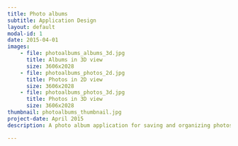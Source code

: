 ```yaml
---
title: Photo albums
subtitle: Application Design
layout: default
modal-id: 1
date: 2015-04-01
images: 
    - file: photoalbums_albums_3d.jpg
      title: Albums in 3D view
      size: 3606x2028
    - file: photoalbums_photos_2d.jpg
      title: Photos in 2D view
      size: 3606x2028
    - file: photoalbums_photos_3d.jpg
      title: Photos in 3D view
      size: 3606x2028
thumbnail: photoalbums_thumbnail.jpg
project-date: April 2015
description: A photo album application for saving and organizing photos. Albums and photos can be browsed and organized in 2D and 3D views. The touched albums and photos become clearer and slide front, others fade and dodge back. 

---
```

